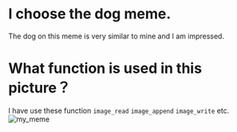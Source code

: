 # I choose the dog meme.
<!--- unordered list --->
The dog on this meme is very similar to mine and I am impressed.
# What function is used in this picture？
<!--- unordered list --->
I have use these function `image_read` `image_append` `image_write` etc.
![my_meme](https://user-images.githubusercontent.com/100848184/159215032-27fbfedd-af28-429e-aa09-37637dd9e3f5.png)

